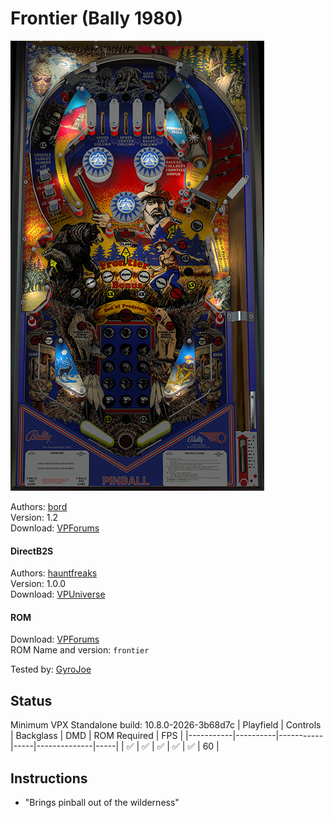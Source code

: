 # Frontier (Bally 1980)

![Table Preview](../../images/vpx-frontier.jpg)

Authors: [bord](https://www.vpforums.org/index.php?showuser=83256)\
Version: 1.2\
Download: [VPForums](https://www.vpforums.org/index.php?app=downloads&showfile=12428)

#### DirectB2S

Authors: [hauntfreaks](https://vpuniverse.com/profile/5216-hauntfreaks/)\
Version: 1.0.0\
Download: [VPUniverse](https://vpuniverse.com/files/file/14387-frontier-bally-1980-b2s/)

#### ROM

Download: [VPForums](https://www.vpforums.org/index.php?app=downloads&showfile=672)\
ROM Name and version: `frontier`

Tested by: [GyroJoe](https://github.com/GyroJoe)

## Status 

Minimum VPX Standalone build: 10.8.0-2026-3b68d7c
| Playfield | Controls | Backglass | DMD | ROM Required | FPS | 
|-----------|----------|-----------|-----|--------------|-----|
| :white_check_mark: | :white_check_mark: | :white_check_mark: | :white_check_mark: | :white_check_mark: | 60 |

## Instructions

- "Brings pinball out of the wilderness"

